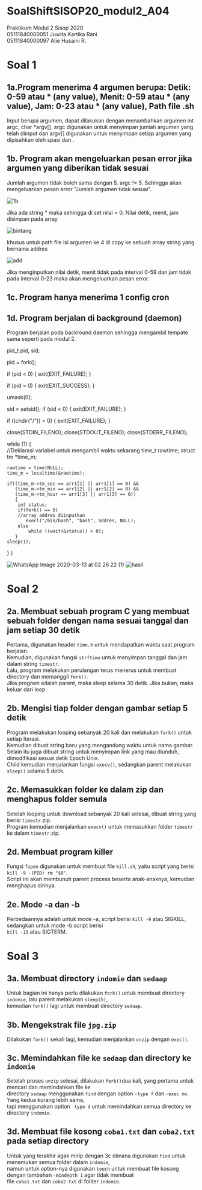 # SoalShiftSISOP20_modul2_A04
Praktikum Modul 2 Sisop 2020<br/>
05111840000051 Juwita Kartika Rani<br/>
05111840000097 Alie Husaini R.<br/>
# Soal 1
## 1a.Program menerima 4 argumen berupa: Detik: 0-59 atau * (any value), Menit: 0-59 atau * (any value), Jam: 0-23 atau * (any value), Path file .sh
  Input berupa argumen, dapat dilakukan dengan menambahkan argumen int argc, char *argv[]. argc digunakan untuk menyimpan jumlah argumen yang telah diinput dan argv[] digunakan untuk menyimpan setiap argumen yang dipisahkan oleh spasi dan \.
## 1b. Program akan mengeluarkan pesan error jika argumen yang diberikan tidak sesuai
  Jumlah argumen tidak boleh sama dengan 5. argc != 5. Sehingga akan mengeluarkan pesan error "Jumlah argumen tidak sesuai".

  ![1b](https://user-images.githubusercontent.com/56763570/76609224-4152a100-64d4-11ea-981f-8eb18ccfa3eb.jpg)
  
  Jika ada string * maka sehingga di set nilai = 0. Nilai detik, menit, jam disimpan pada array
  
  ![bintang](https://user-images.githubusercontent.com/56763570/76609441-a27a7480-64d4-11ea-8f0e-cdbda0a9018c.jpg)
  
  khusus untuk path file isi argumen ke 4 di copy ke sebuah array string yang bernama addres
  
  ![add](https://user-images.githubusercontent.com/56763570/76610407-15d0b600-64d6-11ea-90c0-2e759ab6e65a.jpeg)
  
  Jika menginputkan nilai detik, menit tidak pada interval 0-59 dan jam tidak pada interval 0-23 maka akan mengeluarkan pesan error.
## 1c. Program hanya menerima 1 config cron
## 1d. Program berjalan di background (daemon)
  Program berjalan poda backround daemon sehingga mengambil tempate sama seperti pada modul 2.
  
  pid_t pid, sid;      

  pid = fork();     

  
  if (pid < 0) {
    exit(EXIT_FAILURE);
  }

  if (pid > 0) {
    exit(EXIT_SUCCESS);
  }

  umask(0);

  sid = setsid();
  if (sid < 0) {
    exit(EXIT_FAILURE);
  }

  if ((chdir("/")) < 0) {
    exit(EXIT_FAILURE);
  }

  close(STDIN_FILENO);
  close(STDOUT_FILENO);
  close(STDERR_FILENO);

  while (1) {    
    //Deklarasi variabel untuk mengambil waktu sekarang
    time_t rawtime;
    struct tm *time_m;
    
    rawtime = time(NULL);
    time_m = localtime(&rawtime);
    
    if((time_m->tm_sec == arr1[1] || arr1[1] == 0) &&
       (time_m->tm_min == arr1[2] || arr1[2] == 0) && 
       (time_m->tm_hour == arr1[3] || arr1[3] == 0))
       {
        int status;
        if(fork() == 0) 
        //array addres diinputkan
           execl("/bin/bash", "bash", addres, NULL);
        else 
            while ((wait(&status)) > 0);
       }
    sleep(1);
  }
}

![WhatsApp Image 2020-03-13 at 02 26 22 (1)](https://user-images.githubusercontent.com/56763570/76610942-e9696980-64d6-11ea-9e01-432ca127165b.jpeg)
![hasil](https://user-images.githubusercontent.com/56763570/76611117-3baa8a80-64d7-11ea-86c3-faefada514ee.jpg)
# Soal 2
## 2a. Membuat sebuah program C yang membuat sebuah folder dengan nama sesuai tanggal dan jam setiap 30 detik
Pertama, digunakan header `time.h` untuk mendapatkan waktu saat program berjalan.<br/>
Kemudian, digunakan fungsi `strftime` untuk menyimpan tanggal dan jam dalam string `timestr`.<br/>
Lalu, program melakukan perulangan terus menerus untuk membuat directory dan memanggil `fork()`.<br/>
Jika program adalah parent, maka sleep selama 30 detik. Jika bukan, maka keluar dari loop.<br/>
## 2b. Mengisi tiap folder dengan gambar setiap 5 detik
Program melakukan looping sebanyak 20 kali dan melakukan `fork()` untuk setiap iterasi.<br/>
Kemudian dibuat string baru yang mengandung waktu untuk nama gambar.<br/>
Selain itu juga dibuat string untuk menyimpan link yang mau diunduh, dimodifikasi sesuai detik Epoch Unix.<br/>
Child kemudian menjalankan fungsi `execv()`, sedangkan parent melakukan `sleep()` selama 5 detik.<br/>
## 2c. Memasukkan folder ke dalam zip dan menghapus folder semula
Setelah looping untuk download sebanyak 20 kali selesai, dibuat string yang berisi `timestr`.zip.<br/>
Program kemudian menjalankan `execv()` untuk memasukkan folder `timestr` ke dalam `timestr`.zip.
## 2d. Membuat program killer
Fungsi `fopen` digunakan untuk membuat file `kill.sh`, yaitu script yang berisi `kill -9 -(PID) rm "$0"`.<br/>
Script ini akan membunuh parent process beserta anak-anaknya, kemudian menghapus dirinya.<br/>
## 2e. Mode -a dan -b
Perbedaannya adalah untuk mode -a, script berisi `kill -9` atau SIGKILL, sedangkan untuk mode -b script berisi<br/>
`kill -15` atau SIGTERM.
# Soal 3
## 3a. Membuat directory `indomie` dan `sedaap`
Untuk bagian ini hanya perlu dilakukan `fork()` untuk membuat directory `indomie`, lalu parent melakukan `sleep(5)`,<br/>
kemudian `fork()` lagi untuk membuat directory `sedaap`.
## 3b. Mengekstrak file `jpg.zip`
Dilakukan `fork()` sekali lagi, kemudian menjalankan `unzip` dengan `exec()`.
## 3c. Memindahkan file ke `sedaap` dan directory ke `indomie`
Setelah proses `unzip` selesai, dilakukan `fork()`dua kali, yang pertama untuk mencari dan memindahkan file ke<br/>
directory `sedaap` menggunakan `find` dengan option `-type f` dan `-exec mv`. Yang kedua kurang lebih sama,<br/>
tapi menggunakan option `-type d` untuk memindahkan semua directory ke directory `indomie`.
## 3d. Membuat file kosong `coba1.txt` dan `coba2.txt` pada setiap directory
Untuk yang terakhir agak mirip dengan 3c dimana digunakan `find` untuk menemukan semua folder dalam `indomie`, <br/>
namun untuk option-nya digunakan `touch` untuk membuat file kosong dengan tambahan `-mindepth 1` agar tidak membuat<br/>
file `coba1.txt` dan `coba2.txt` di folder `indomie`.
